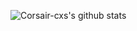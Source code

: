 ![Corsair-cxs's github stats](https://github-readme-stats.vercel.app/api?username=Corsair-cxs&show_icons=true&theme=merko)
